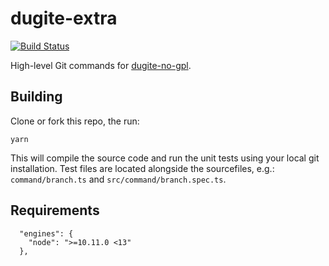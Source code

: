 # dugite-extra
[![Build Status](https://travis-ci.org/theia-ide/dugite-extra.svg?branch=master)](https://travis-ci.org/theia-ide/dugite-extra)

High-level Git commands for [dugite-no-gpl](https://github.com/theia-ide/dugite).

## Building
Clone or fork this repo, the run:

```shell
yarn
```
This will compile the source code and run the unit tests using your local git installation. 
Test files are located alongside the sourcefiles, e.g.: `command/branch.ts` and `src/command/branch.spec.ts`.


## Requirements
```
  "engines": {
    "node": ">=10.11.0 <13"
  },
```
